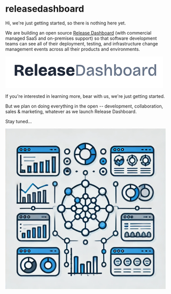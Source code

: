 # releasedashboard

Hi, we're just getting started, so there is nothing here yet.

We are building an open source [Release Dashboard](https://releasedashboard.com) (with commercial managed SaaS and on-premises support) 
so that software development teams can see all of their deployment, testing, and infrastructure change management events 
across all their products and environments.

<img src="release-dashboard.png">

If you're interested in learning more, bear with us, we're just getting started.   

But we plan on doing everything in the open -- development, collaboration, sales & marketing, whatever as we launch Release Dashboard.

Stay tuned...

<img src="DALLE-release-dashboard.png">

